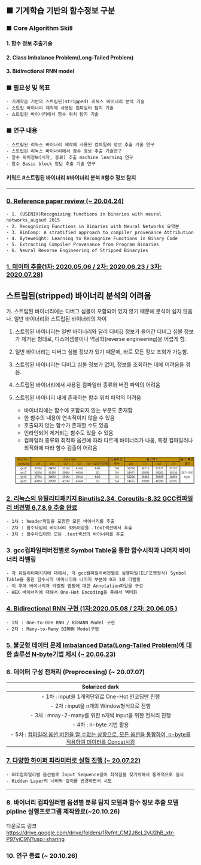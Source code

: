 ## ■ 기계학습 기반의 함수정보 구분 

### ■ Core Algorithm Skill
#### 1. 함수 정보 추출기술
#### 2. Class Imbalance Problem(Long-Tailed Problem)
#### 3. Bidirectional RNN model


### ■ 필요성 및 목표
    - 기계학습 기반의 스트립된(stripped) 리눅스 바이너리 분석 기술
    - 스트립 바이너리 제작에 사용된 컴파일러 탐지 기술
    - 스트립된 바이너리에서 함수 위치 탐지 기술

### ■ 연구 내용
    - 스트립된 리눅스 바이너리 제작에 사용된 컴파일러 정보 추출 기술 연구
    - 스트립된 리눅스 바이너리에서 함수 정보 추출 기술연구
    - 함수 위치정보(시작, 종료) 추출 machine learning 연구
    - 함수 Basic block 정보 추출 기술 연구

#### 키워드 #스트립된 바이너리 #바이너리 분석 #함수 정보 탐지
<hr>

### [0. Reference paper review (~ 20.04.24)](https://github.com/justin95214/Extraction-Function-Info-Stripped-Binaries-using-BiRNN/tree/master/Reference)
    - 1. (USENIX)Recognizing functions in binaries with neural networks_augsut 2015 
    - 2. Recognizing Functions in Binaries with Neural Networks 요약본
    - 3. BinComp: A stratified approach to compiler provenance Attribution
    - 4. Byteweight: Learning to Recongnize Functions in Binary Code
    - 5. Extracting Compiler Provenance from Program Binaries
    - 6. Neural Reverse Engineering of Stripped Binaryies
    
### [1. 데이터 추출(1차: 2020.05.06 / 2차: 2020.06.23 / 3차: 2020.07.28)](https://github.com/justin95214/Extraction-Function-Info-Stripped-Binaries-using-BiRNN/tree/master/Extraction%20Data)

## **스트립된(stripped) 바이너리 분석의 어려움**

가. 스트립된 바이너리에는 디버그 심볼이 포함되어 있지 않기 때문에 분석이 쉽지 않음
나. 일반 바이너리와 스트립된 바이너리의 차이

1. 스트립된 바이너리는 일반 바이너리와 달리 디버깅 정보가 들어간 디버그 심볼 정보가 제거된 형태로, 디스어셈블이나 역공학(reverse engineering)을 어렵게 함.
2. 일반 바이너리는 디버그 심볼 정보가 있기 때문에, 바로 모든 정보 조회가 가능함.
3. 스트립된 바이너리는 디버그 심볼 정보가 없어, 정보를 조회하는 데에 어려움을 겪음.
4. 스트립된 바이너리에서 사용된 컴파일러 종류와 버전 파악의 어려움
5. 스트립된 바이너리 내에 존재하는 함수 위치 파악의 어려움
    - 바이너리에는 함수에 포함되지 않는 부분도 존재함
    - 한 함수의 내용이 연속적이지 않을 수 있음
    - 호출되지 않는 함수가 존재할 수도 있음
    - 인라인되어 제거되는 함수도 있을 수 있음
    - 컴파일러 종류와 최적화 옵션에 따라 다르게 바이너리가 나옴, 특정 컴파일러나 최적화에 따라 함수 검출이 어려움

    ![Untitled.png](https://github.com/justin95214/Extraction-Function-Info-Stripped-Binaries-using-BiRNN/blob/master/Extraction_img/Untitled.png)


### [2. 리눅스의 유틸리티패키지 Binutils2.34, Coreutils-8.32 GCC컴파일러 버전별 6,7,8,9 추출 완료](https://github.com/justin95214/Extraction-Function-Info-Stripped-Binaries-using-BiRNN/tree/master/Extraction%20Data)
    - 1차 : header파일을 포함한 모든 바이너리를 추출
    - 2차 : 함수타입의 바이너리 98%이상을 .text섹션에서 추출
    - 3차 : 함수타입이외 모든 .text섹션의 바이너리를 추출
    
### 3. gcc컴파일러버전별로 Symbol Table을 통한 함수시작과 나머지 바이너리 라벨링
    - 각 유틸리티패키지에 대해서, 각 gcc컴파일러버전별로 실행파일(ELF포멧형식) Symbol Table을 통한 함수시작 바이너리와 나머지 부분에 0과 1로 라벨링
    - 이 후에 바이너리과 라벨링 맵핑에 대한 Annotation파일을 구성
    - HEX 바이너리에 대해서 One-Hot Encoding을 통해서 벡터화
    

### [4. Bidirectional RNN 구현 (1차:2020.05.08 / 2차: 20.06.05 )](https://github.com/justin95214/Extraction-Function-Info-Stripped-Binaries-using-BiRNN/tree/master/Model)
    - 1차 : One-to-One RNN / BIRANN Model 구현
    - 2차 : Many-to-Many BIRNN Model구현

### [5. 불균형 데이터 문제 Imbalanced Data(Long-Tailed Problem)에 대한 솔루션 N-byte기법 제시  (~ 20.06.23)](https://github.com/justin95214/Extraction-Function-Info-Stripped-Binaries-using-BiRNN/tree/master/Model)
  
### 6. 데이터 구성 전처리 (Preprocesing) (~ 20.07.07)
Solarized dark             |
:-------------------------:|
    - 1차 : input을 1개의단위로 One-Hot 인코딩만 진행|
    - 2차 : input을 n개의 Window형식으로 전행|
    - 3차 : mnay-2-many를 위한 n개씩 input을 위한 전처리 진행|
    - 4차 : n-byte 기법 활용|
    - 5차 : [컴파일러 옵션 버전을 알 수없는 상황으로, 모든 옵션을 통합하여, n-byte를 적용하여 데이터를 Concat시킴](https://github.com/justin95214/Extraction-Function-Info-Stripped-Binaries-using-BiRNN/tree/master/Extraction%20Data/concat_binary_data)|
        
### [7. 다양한 하이퍼 파라미터로 실험 진행 (~ 20.07.22)](https://github.com/justin95214/Extraction-Function-Info-Stripped-Binaries-using-BiRNN/tree/master/Document)
    - GCC컴파일러별 옵션별로 Input Sequence길이 최적점을 찾기위해서 통계적으로 실시
    - Hidden Layer의 너비와 깊이를 변경하면서 시도
     
<hr>

### 8. 바이너리 컴파일러별 옵션별 분류 탐지 모델과 함수 정보 추출 모델 pipline 실행프로그램 제작완료(~20.10.26) 
다운로드 링크
https://drive.google.com/drive/folders/1Ryfnt_CM2J8cL2yU2hB_xtr-P97viC9N?usp=sharing

### 10.  연구 종료 (~ 20.10.26)
  
